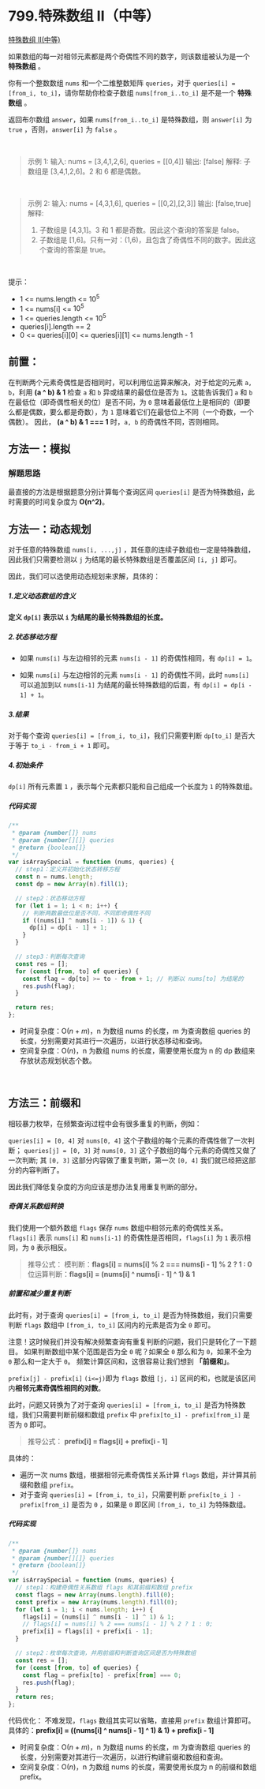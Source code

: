 # 799.特殊数组 II（中等）

[特殊数组 II(中等)](https://leetcode.cn/problems/special-array-ii/description/)

如果数组的每一对相邻元素都是两个奇偶性不同的数字，则该数组被认为是一个 **特殊数组** 。

你有一个整数数组 `nums` 和一个二维整数矩阵 `queries`，对于 `queries[i] = [from_i, to_i]`，请你帮助你检查子数组 `nums[from_i..to_i]` 是不是一个 **特殊数组** 。

返回布尔数组 `answer`，如果 `nums[from_i..to_i]` 是特殊数组，则 `answer[i]` 为 `true` ，否则，`answer[i]` 为 `false` 。

<br/>

> 示例 1:
> 输入: nums = [3,4,1,2,6], queries = [[0,4]]
> 输出: [false]
> 解释: 子数组是 [3,4,1,2,6]。2 和 6 都是偶数。

<br/>

> 示例 2:
> 输入: nums = [4,3,1,6], queries = [[0,2],[2,3]]
> 输出: [false,true]
> 解释:
>
> 1. 子数组是 [4,3,1]。3 和 1 都是奇数。因此这个查询的答案是 false。
> 2. 子数组是 [1,6]。只有一对：(1,6)，且包含了奇偶性不同的数字。因此这个查询的答案是 true。

<br/>

提示：

- 1 <= nums.length <= $10^5$
- 1 <= nums[i] <= $10^5$
- 1 <= queries.length <= $10^5$
- queries[i].length == 2
- 0 <= queries[i][0] <= queries[i][1] <= nums.length - 1

## 前置：

在判断两个元素奇偶性是否相同时，可以利用位运算来解决，对于给定的元素 `a, b`，利用 **(a ^ b) & 1** 检查 `a` 和 `b` 异或结果的最低位是否为 `1`。这能告诉我们 `a` 和 `b` 在最低位（即奇偶性相关的位）是否不同，为 `0` 意味着最低位上是相同的（即要么都是偶数，要么都是奇数），为 `1` 意味着它们在最低位上不同（一个奇数，一个偶数）。
因此， **(a ^ b) & 1 === 1** 时，`a, b` 的奇偶性不同，否则相同。

## 方法一：模拟

### 解题思路

最直接的方法是根据题意分别计算每个查询区间 `queries[i]` 是否为特殊数组，此时需要的时间复杂度为 **O(n^2)**。

## 方法一：动态规划

对于任意的特殊数组 `nums[i, ...,j]` ，其任意的连续子数组也一定是特殊数组，因此我们只需要检测以 `j` 为结尾的最长特殊数组是否覆盖区间 `[i, j]` 即可。

因此，我们可以选使用动态规划来求解，具体的：

##### 1.定义动态数组的含义

**定义 `dp[i]` 表示以 `i` 为结尾的最长特殊数组的长度。**

##### 2.状态移动方程

- 如果 `nums[i]` 与左边相邻的元素 `nums[i - 1]` 的奇偶性相同，有 `dp[i] = 1`。

- 如果 `nums[i]` 与左边相邻的元素 `nums[i - 1]` 的奇偶性不同，此时 `nums[i]` 可以追加到以 `nums[i-1]` 为结尾的最长特殊数组的后面，有 `dp[i] = dp[i - 1] + 1`。

##### 3.结果

对于每个查询 `queries[i] = [from_i, to_i]`，我们只需要判断 `dp[to_i]` 是否大于等于 `to_i - from_i + 1` 即可。

##### 4.初始条件

`dp[i]` 所有元素置 `1` ，表示每个元素都只能和自己组成一个长度为 `1` 的特殊数组。

##### 代码实现

```js
/**
 * @param {number[]} nums
 * @param {number[][]} queries
 * @return {boolean[]}
 */
var isArraySpecial = function (nums, queries) {
  // step1：定义并初始化状态转移方程
  const n = nums.length;
  const dp = new Array(n).fill(1);

  // step2：状态移动方程
  for (let i = 1; i < n; i++) {
    // 判断两数最低位是否不同，不同即奇偶性不同
    if ((nums[i] ^ nums[i - 1]) & 1) {
      dp[i] = dp[i - 1] + 1;
    }
  }

  // step3：判断每次查询
  const res = [];
  for (const [from, to] of queries) {
    const flag = dp[to] >= to - from + 1; // 判断以 nums[to] 为结尾的
    res.push(flag);
  }

  return res;
};
```

- 时间复杂度：O($n+m$)，n 为数组 nums 的长度，m 为查询数组 queries 的长度，分别需要对其进行一次遍历，以进行状态移动和查询。
- 空间复杂度：O($n$)，n 为数组 nums 的长度，需要使用长度为 n 的 dp 数组来存放状态规划状态个数。

<br/>

## 方法三：前缀和

相较暴力枚举，在频繁查询过程中会有很多重复的判断，例如：

`queries[i] = [0, 4]` 对 `nums[0, 4]` 这个子数组的每个元素的奇偶性做了一次判断；
`queries[j] = [0, 3]` 对 `nums[0, 3]` 这个子数组的每个元素的奇偶性又做了一次判断;
其 `[0, 3]` 这部分内容做了重复判断，第一次 `[0, 4]` 我们就已经把这部分的内容判断了。

因此我们降低复杂度的方向应该是想办法复用重复判断的部分。

##### 奇偶关系数组转换

我们使用一个额外数组 `flags` 保存 `nums` 数组中相邻元素的奇偶性关系。
`flags[i]` 表示 `nums[i]` 和 `nums[i-1]` 的奇偶性是否相同，`flags[i]` 为 `1` 表示相同，为 `0` 表示相反。

> 推导公式：
> 模判断：**flags[i] = nums[i] % 2 === nums[i - 1] % 2 ? 1 : 0**
> 位运算判断：**flags[i] = (nums[i] ^ nums[i - 1] ^ 1) & 1**

##### 前置和减少重复判断

此时有，对于查询 `queries[i] = [from_i, to_i]` 是否为特殊数组，我们只需要判断 `flags` 数组中 `[from_i, to_i]` 区间内的元素是否为全 `0` 即可。

注意！这时候我们并没有解决频繁查询有重复判断的问题，我们只是转化了一下题目。
如果判断数组中某个范围是否为全 `0` 呢？如果全 `0` 那么和为 `0`，如果不全为 `0` 那么和一定大于 `0`。
频繁计算区间和，这很容易让我们想到 **「前缀和」**。

`prefix[j] - prefix[i]` `(i<=j)`即为 `flags` 数组 `[j, i]` 区间的和，也就是该区间内**相邻元素奇偶性相同的对数**。

此时，问题又转换为了对于查询 `queries[i] = [from_i, to_i]` 是否为特殊数组，我们只需要判断前缀和数组 `prefix` 中 `prefix[to_i] - prefix[from_i]` 是否为 `0` 即可。

> 推导公式：
> **prefix[i] = flags[i] + prefix[i - 1]**

具体的：

- 遍历一次 nums 数组，根据相邻元素奇偶性关系计算 `flags` 数组，并计算其前缀和数组 `prefix`。
- 对于查询 `queries[i] = [from_i, to_i]`，只需要判断 `prefix[to_i ] - prefix[from_i]` 是否为 `0` ，如果是 `0` 即区间 `[from_i, to_i]` 为特殊数组。

##### 代码实现

```js
/**
 * @param {number[]} nums
 * @param {number[][]} queries
 * @return {boolean[]}
 */
var isArraySpecial = function (nums, queries) {
  // step1：构建奇偶性关系数组 flags 和其前缀和数组 prefix
  const flags = new Array(nums.length).fill(0);
  const prefix = new Array(nums.length).fill(0);
  for (let i = 1; i < nums.length; i++) {
    flags[i] = (nums[i] ^ nums[i - 1] ^ 1) & 1;
    // flags[i] = nums[i] % 2 === nums[i - 1] % 2 ? 1 : 0;
    prefix[i] = flags[i] + prefix[i - 1];
  }

  // step2：枚举每次查询，并用前缀和判断查询区间是否为特殊数组
  const res = [];
  for (const [from, to] of queries) {
    const flag = prefix[to] - prefix[from] === 0;
    res.push(flag);
  }
  return res;
};
```
代码优化：
不难发现，`flags` 数组其实可以省略，直接用 `prefix` 数组计算即可。
具体的：**prefix[i] = ((nums[i] ^ nums[i - 1] ^ 1) & 1) + prefix[i - 1]**

- 时间复杂度：O($n+m$)，n 为数组 nums 的长度，m 为查询数组 queries 的长度，分别需要对其进行一次遍历，以进行构建前缀和数组和查询。
- 空间复杂度：O($n$)，n 为数组 nums 的长度，需要使用长度为 n 的前缀和数组 prefix。
